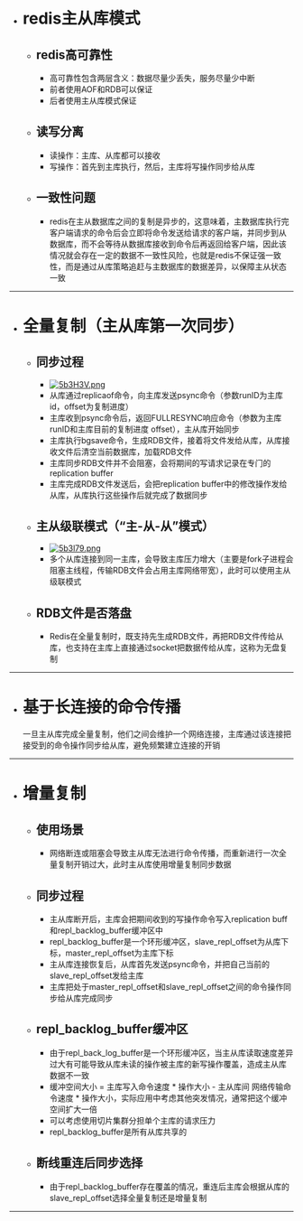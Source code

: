 * # redis主从库模式

  * ## redis高可靠性

    * 高可靠性包含两层含义：数据尽量少丢失，服务尽量少中断
    * 前者使用AOF和RDB可以保证
    * 后者使用主从库模式保证

  * ## 读写分离

    * 读操作：主库、从库都可以接收
    * 写操作：⾸先到主库执⾏，然后，主库将写操作同步给从库

  * ## 一致性问题

    * redis在主从数据库之间的复制是异步的，这意味着，主数据库执行完客户端请求的命令后会立即将命令发送给请求的客户端，并同步到从数据库，而不会等待从数据库接收到命令后再返回给客户端，因此该情况就会存在一定的数据不一致性风险，也就是redis不保证强一致性，而是通过从库策略追赶与主数据库的数据差异，以保障主从状态一致

---

* # 全量复制（主从库第一次同步）

  * ## 同步过程

    * [![5b3H3V.png](https://z3.ax1x.com/2021/10/27/5b3H3V.png)](https://imgtu.com/i/5b3H3V)
    * 从库通过replicaof命令，向主库发送psync命令（参数runID为主库id，offset为复制进度）
    * 主库收到psync命令后，返回FULLRESYNC响应命令（参数为主库runID和主库⽬前的复制进度 offset），主从库开始同步
    * 主库执⾏bgsave命令，⽣成RDB⽂件，接着将⽂件发给从库，从库接收文件后清空当前数据库，加载RDB文件
    * 主库同步RDB文件并不会阻塞，会将期间的写请求记录在专⻔的replication buffer
    * 主库完成RDB文件发送后，会把replication buffer中的修改操作发给从库，从库执行这些操作后就完成了数据同步
  
  * ## 主从级联模式（“主-从-从”模式）
  
    * [![5b3l79.png](https://z3.ax1x.com/2021/10/27/5b3l79.png)](https://imgtu.com/i/5b3l79)
    * 多个从库连接到同一主库，会导致主库压力增大（主要是fork子进程会阻塞主线程，传输RDB文件会占用主库网络带宽），此时可以使用主从级联模式

  * ## RDB文件是否落盘
  
    * Redis在全量复制时，既支持先生成RDB文件，再把RDB文件传给从库，也支持在主库上直接通过socket把数据传给从库，这称为无盘复制

---

* # 基于长连接的命令传播

  ​	一旦主从库完成全量复制，他们之间会维护一个网络连接，主库通过该连接把接受到的命令操作同步给从库，避免频繁建立连接的开销

---

* # 增量复制

  * ## 使用场景

    * 网络断连或阻塞会导致主从库无法进行命令传播，而重新进行一次全量复制开销过大，此时主从库使用增量复制同步数据

  * ## 同步过程

    * 主从库断开后，主库会把期间收到的写操作命令写入replication buff和repl_backlog_buffer缓冲区中
    * repl_backlog_buffer是一个环形缓冲区，slave_repl_offset为从库下标，master_repl_offset为主库下标
    * 主从库连接恢复后，从库首先发送psync命令，并把自己当前的slave_repl_offset发给主库
    * 主库把处于master_repl_offset和slave_repl_offset之间的命令操作同步给从库完成同步

  * ## repl_backlog_buffer缓冲区

    * 由于repl_back_log_buffer是一个环形缓冲区，当主从库读取速度差异过大有可能导致从库未读的操作被主库的新写操作覆盖，造成主从库数据不一致
    * 缓冲空间⼤⼩ = 主库写⼊命令速度 * 操作⼤⼩ - 主从库间 ⽹络传输命令速度 * 操作⼤⼩，实际应用中考虑其他突发情况，通常把这个缓冲空间扩大一倍
    * 可以考虑使用切片集群分担单个主库的请求压力
    * repl_backlog_buffer是所有从库共享的

  * ## 断线重连后同步选择

    * 由于repl_backlog_buffer存在覆盖的情况，重连后主库会根据从库的slave_repl_offset选择全量复制还是增量复制

---

